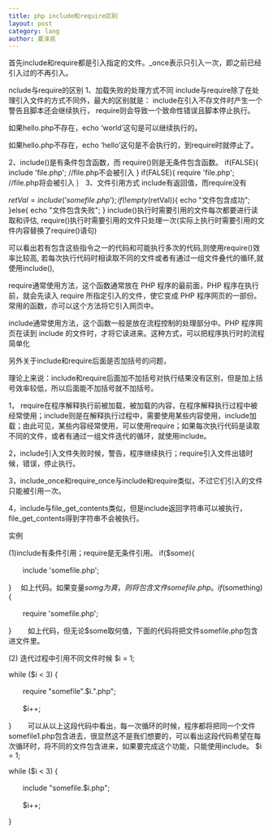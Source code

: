 ```yaml
---
title: php include和require区别
layout: post
category: lang
author: 夏泽民
---
```

首先include和require都是引入指定的文件。_once表示只引入一次，即之前已经引入过的不再引入。
<!-- more -->
nclude与require的区别
1、加载失败的处理方式不同
include与require除了在处理引入文件的方式不同外，最大的区别就是：
include在引入不存文件时产生一个警告且脚本还会继续执行，
require则会导致一个致命性错误且脚本停止执行。

<?php
include 'hello.php';
echo 'world';
?>
如果hello.php不存在，echo ‘world’这句是可以继续执行的。

<?php
require 'hello.php';
echo 'world';
?>
如果hello.php不存在，echo ‘hello’这句是不会执行的，到require时就停止了。

2、include()是有条件包含函数，而 require()则是无条件包含函数。
if(FALSE){
include 'file.php'; //file.php不会被引入
}
if(FALSE){
require 'file.php'; //file.php将会被引入
｝
3、文件引用方式
include有返回值，而require没有

$retVal = include(’somefile.php’);
if(!empty($retVal)){
echo "文件包含成功";
}else{
echo "文件包含失败";
}
include()执行时需要引用的文件每次都要进行读取和评估,
require()执行时需要引用的文件只处理一次(实际上执行时需要引用的文件内容替换了require()语句)

可以看出若有包含这些指令之一的代码和可能执行多次的代码,则使用require()效率比较高,
若每次执行代码时相读取不同的文件或者有通过一组文件叠代的循环,就使用include(),

require通常使用方法，这个函数通常放在 PHP 程序的最前面，PHP 程序在执行前，就会先读入 require 所指定引入的文件，使它变成 PHP 程序网页的一部份。常用的函数，亦可以这个方法将它引入网页中。

include通常使用方法，这个函数一般是放在流程控制的处理部分中。PHP 程序网页在读到 include 的文件时，才将它读进来。这种方式，可以把程序执行时的流程简单化

另外关于include和require后面是否加括号的问题，

理论上来说：include和require后面加不加括号对执行结果没有区别，但是加上括号效率较低，所以后面能不加括号就不加括号。

1，  require在程序解释执行前被加载，被加载的内容，在程序解释执行过程中被经常使用；include则是在解释执行过程中，需要使用某些内容使用，include加载；由此可见，某些内容经常使用，可以使用require；如果每次执行代码是读取不同的文件，或者有通过一组文件迭代的循环，就使用include。

2，include引入文件失败时候，警告，程序继续执行；require引入文件出错时候，错误，停止执行。

3，include_once和require_once与include和require类似，不过它们引入的文件只能被引用一次。

4，include与file_get_contents类似，但是include返回字符串可以被执行，file_get_contents得到字符串不会被执行。

实例

(1)include有条件引用；require是无条件引用。
if($some){
 
　　include 'somefile.php';
 
}
　如上代码。如果变量$somg为真，则将包含文件somefile.php。
if($something){
 
　　require 'somefile.php';
 
}
　　如上代码，但无论$some取何值，下面的代码将把文件somefile.php包含进文件里。

(2) 迭代过程中引用不同文件时候
$i = 1;
 
while ($i < 3) {
 
　　require "somefile".$i.".php";
 
　　$i++;
 
}
　　可以从以上这段代码中看出，每一次循环的时候，程序都将把同一个文件somefile1.php包含进去，很显然这不是我们想要的，可以看出这段代码希望在每次循环时，将不同的文件包含进来，如果要完成这个功能，只能使用include。
$i = 1;
 
while ($i < 3) {
 
　　include "somefile.$i.php";
 
　　$i++;
 
}
